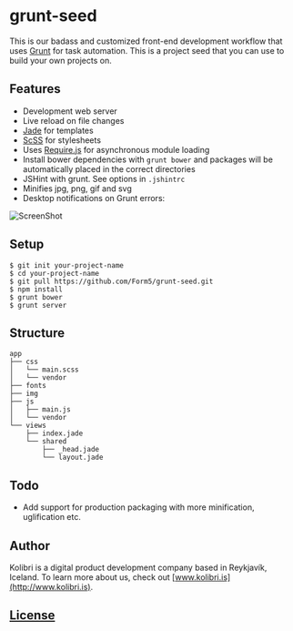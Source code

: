 grunt-seed
==========

This is our badass and customized front-end development workflow that uses [Grunt](http://gruntjs.com/) for task automation. This is a project seed that you can use to build your own projects on.


## Features

* Development web server
* Live reload on file changes
* [Jade](http://jade-lang.com/) for templates
* [ScSS](http://sass-lang.com/) for stylesheets
* Uses [Require.js](http://requirejs.org/) for asynchronous module loading
* Install bower dependencies with `grunt bower` and packages will be automatically placed in the correct directories
* JSHint with grunt. See options in `.jshintrc`
* Minifies jpg, png, gif and svg
* Desktop notifications on Grunt errors:

![ScreenShot](http://clients.form5.is/assets/grunt-seed-notifications.jpg)


## Setup

```shell
$ git init your-project-name
$ cd your-project-name
$ git pull https://github.com/Form5/grunt-seed.git
$ npm install
$ grunt bower
$ grunt server
```


## Structure

```
app
├── css
│   └── main.scss
│   └── vendor
├── fonts
├── img
├── js
│   ├── main.js
│   └── vendor
└── views
    ├── index.jade
    └── shared
        ├── _head.jade
        └── layout.jade
```


## Todo

* Add support for production packaging with more minification, uglification etc.


## Author

Kolibri is a digital product development company based in Reykjavík, Iceland. To learn more about us, check out [www.kolibri.is](http://www.kolibri.is).


## [License](LICENSE)
